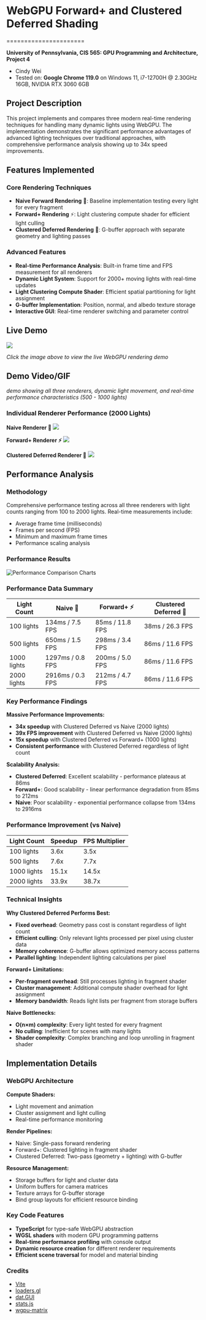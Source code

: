 ﻿# WebGPU Forward+ and Clustered Deferred Shading
======================

**University of Pennsylvania, CIS 565: GPU Programming and Architecture, Project 4**

* Cindy Wei
* Tested on: **Google Chrome 119.0** on Windows 11, i7-12700H @ 2.30GHz 16GB, NVIDIA RTX 3060 6GB

## Project Description

This project implements and compares three modern real-time rendering techniques for handling many dynamic lights using WebGPU. The implementation demonstrates the significant performance advantages of advanced lighting techniques over traditional approaches, with comprehensive performance analysis showing up to 34x speed improvements.

## Features Implemented

### Core Rendering Techniques
- **Naive Forward Rendering** 🐌: Baseline implementation testing every light for every fragment
- **Forward+ Rendering** ⚡: Light clustering compute shader for efficient light culling
- **Clustered Deferred Rendering** 🧊: G-buffer approach with separate geometry and lighting passes

### Advanced Features
- **Real-time Performance Analysis**: Built-in frame time and FPS measurement for all renderers
- **Dynamic Light System**: Support for 2000+ moving lights with real-time updates
- **Light Clustering Compute Shader**: Efficient spatial partitioning for light assignment
- **G-buffer Implementation**: Position, normal, and albedo texture storage
- **Interactive GUI**: Real-time renderer switching and parameter control

## Live Demo

[![](img/cover_screenshot.png)](https://chapiniwei50.github.io/Project4-WebGPU-Forward-Plus-and-Clustered-Deferred)

*Click the image above to view the live WebGPU rendering demo*

## Demo Video/GIF


*demo showing all three renderers, dynamic light movement, and real-time performance characteristics (500 - 1000 lights)*

### Individual Renderer Performance (2000 Lights)


**Naive Renderer 🐌**
[![](img/naive_2000.gif)](img/naive_2000.gif)

**Forward+ Renderer ⚡**
[![](img/forward+2000.gif)](img/forward+2000.gif)

**Clustered Deferred Renderer 🧊**
[![](img/clustered_deferred2000.gif)](img/clustered_deferred2000.gif)



## Performance Analysis

### Methodology
Comprehensive performance testing across all three renderers with light counts ranging from 100 to 2000 lights. Real-time measurements include:
- Average frame time (milliseconds)
- Frames per second (FPS) 
- Minimum and maximum frame times
- Performance scaling analysis

### Performance Results

![Performance Comparison Charts](img/chart.png)

### Performance Data Summary

| Light Count | Naive 🐌 | Forward+ ⚡ | Clustered Deferred 🧊 |
|-------------|----------|------------|----------------------|
| 100 lights  | 134ms / 7.5 FPS | 85ms / 11.8 FPS | 38ms / 26.3 FPS |
| 500 lights  | 650ms / 1.5 FPS | 298ms / 3.4 FPS | 86ms / 11.6 FPS |
| 1000 lights | 1297ms / 0.8 FPS | 200ms / 5.0 FPS | 86ms / 11.6 FPS |
| 2000 lights | 2916ms / 0.3 FPS | 212ms / 4.7 FPS | 86ms / 11.6 FPS |

### Key Performance Findings

**Massive Performance Improvements:**
- **34x speedup** with Clustered Deferred vs Naive (2000 lights)
- **39x FPS improvement** with Clustered Deferred vs Naive (2000 lights) 
- **15x speedup** with Clustered Deferred vs Forward+ (1000 lights)
- **Consistent performance** with Clustered Deferred regardless of light count

**Scalability Analysis:**
- **Clustered Deferred**: Excellent scalability - performance plateaus at 86ms
- **Forward+**: Good scalability - linear performance degradation from 85ms to 212ms
- **Naive**: Poor scalability - exponential performance collapse from 134ms to 2916ms

### Performance Improvement (vs Naive)

| Light Count | Speedup | FPS Multiplier |
|-------------|---------|----------------|
| 100 lights  | 3.6x    | 3.5x           |
| 500 lights  | 7.6x    | 7.7x           |
| 1000 lights | 15.1x   | 14.5x          |
| 2000 lights | 33.9x   | 38.7x          |

### Technical Insights

**Why Clustered Deferred Performs Best:**
- **Fixed overhead**: Geometry pass cost is constant regardless of light count
- **Efficient culling**: Only relevant lights processed per pixel using cluster data
- **Memory coherence**: G-buffer allows optimized memory access patterns
- **Parallel lighting**: Independent lighting calculations per pixel

**Forward+ Limitations:**
- **Per-fragment overhead**: Still processes lighting in fragment shader
- **Cluster management**: Additional compute shader overhead for light assignment
- **Memory bandwidth**: Reads light lists per fragment from storage buffers

**Naive Bottlenecks:**
- **O(n×m) complexity**: Every light tested for every fragment
- **No culling**: Inefficient for scenes with many lights
- **Shader complexity**: Complex branching and loop unrolling in fragment shader

## Implementation Details

### WebGPU Architecture

**Compute Shaders:**
- Light movement and animation
- Cluster assignment and light culling
- Real-time performance monitoring

**Render Pipelines:**
- Naive: Single-pass forward rendering
- Forward+: Clustered lighting in fragment shader  
- Clustered Deferred: Two-pass (geometry + lighting) with G-buffer

**Resource Management:**
- Storage buffers for light and cluster data
- Uniform buffers for camera matrices
- Texture arrays for G-buffer storage
- Bind group layouts for efficient resource binding

### Key Code Features

- **TypeScript** for type-safe WebGPU abstraction
- **WGSL shaders** with modern GPU programming patterns
- **Real-time performance profiling** with console output
- **Dynamic resource creation** for different renderer requirements
- **Efficient scene traversal** for model and material binding


### Credits

- [Vite](https://vitejs.dev/)
- [loaders.gl](https://loaders.gl/)
- [dat.GUI](https://github.com/dataarts/dat.gui)
- [stats.js](https://github.com/mrdoob/stats.js)
- [wgpu-matrix](https://github.com/greggman/wgpu-matrix)
